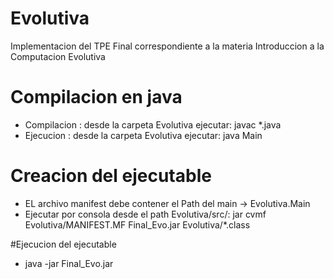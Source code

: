 # Evolutiva
Implementacion del TPE Final correspondiente a la materia Introduccion a la Computacion Evolutiva

# Compilacion en java
 - Compilacion : desde la carpeta Evolutiva ejecutar: javac *.java
 - Ejecucion : desde la carpeta Evolutiva ejecutar: java Main

# Creacion del ejecutable
 - EL archivo manifest debe contener el Path del main -> Evolutiva.Main
 - Ejecutar por consola desde el path Evolutiva/src/: jar cvmf Evolutiva/MANIFEST.MF Final_Evo.jar Evolutiva/*.class

#Ejecucion del ejecutable
 - java -jar Final_Evo.jar
